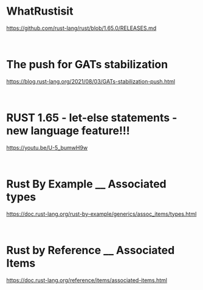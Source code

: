 # WhatRustisit

https://github.com/rust-lang/rust/blob/1.65.0/RELEASES.md

<br>

# The push for GATs stabilization

https://blog.rust-lang.org/2021/08/03/GATs-stabilization-push.html

<br>

# RUST 1.65 - let-else statements - new language feature!!!

https://youtu.be/U-5_bumwH9w

<br>

#  Rust By Example __ Associated types

https://doc.rust-lang.org/rust-by-example/generics/assoc_items/types.html

<br>

# Rust by Reference __ Associated Items

https://doc.rust-lang.org/reference/items/associated-items.html

<br>